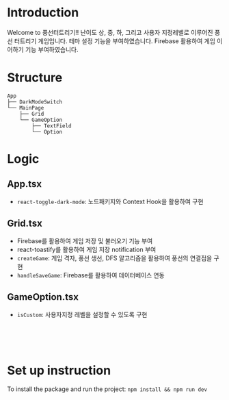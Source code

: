 # Introduction

Welcome to 풍선터트리기!! 난이도 상, 중, 하, 그리고 사용자 지정레벨로 이루어진 풍선 터트리기 게임입니다. 테마 설정 기능을 부여하였습니다.
Firebase 활용하여 게임 이어하기 기능 부여하였습니다.

# Structure

```
App
├── DarkModeSwitch
└── MainPage
    ├── Grid
    └── GameOption
        ├── TextField
        └── Option
```

# Logic

## App.tsx

- `react-toggle-dark-mode`: 노드패키지와 Context Hook을 활용하여 구현

## Grid.tsx

- Firebase를 활용하여 게임 저장 및 불러오기 기능 부여
- react-toastify를 활용하여 게임 저장 notification 부여
- `createGame`: 게임 격자, 풍선 생선, DFS 알고리즘을 활용하여 풍선의 연결점을 구현
- `handleSaveGame`: Firebase를 활용하여 데이터베이스 연동

## GameOption.tsx

- `isCustom`: 사용자지정 레벨을 설정할 수 있도록 구현

  <br>
  <br>
  <br>

# Set up instruction

To install the package and run the project: `npm install && npm run dev` <br>
